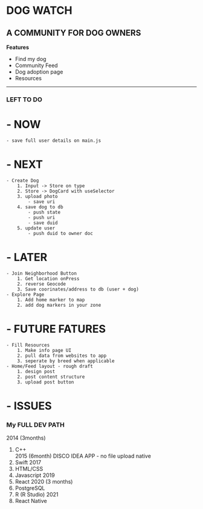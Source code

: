 # DOG WATCH
## A COMMUNITY FOR DOG OWNERS

**Features**
- Find my dog
- Community Feed
- Dog adoption page
- Resources


--------------------------------


### LEFT TO DO 

# - NOW
    - save full user details on main.js

# - NEXT
    - Create Dog
        1. Input -> Store on type
        2. Store -> DogCard with useSelector
        3. upload photo 
            - save uri
        4. save dog to db
            - push state
            - push uri
            - save duid  
        5. update user
            - push duid to owner doc
# - LATER
    - Join Neighborhood Button
        1. Get location onPress
        2. reverse Geocode
        3. Save coorinates/address to db (user + dog)
    - Explore Page
        1. Add home marker to map
        2. add dog markers in your zone
# - FUTURE FATURES
    - Fill Resources 
        1. Make info page UI
        2. pull data from websites to app 
        3. seperate by breed when applicable 
    - Home/Feed layout - rough draft
        1. design post 
        2. post content structure 
        3. upload post button

# - ISSUES



### My FULL DEV PATH

2014 (3months)
1. C++  
2015 (6month) DISCO IDEA APP - no file upload native
2. Swift
2017
3. HTML/CSS
4. Javascript 
2019 
5. React 
2020 (3 months)
6. PostgreSQL 
7. R (R Studio)
2021 
8. React Native
